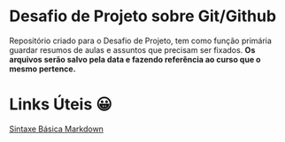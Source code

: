 # Desafio de Projeto sobre Git/Github 
Repositório criado para o Desafio de Projeto, tem como função primária guardar resumos de aulas e assuntos que precisam ser fixados.
**Os arquivos serão salvo pela data e fazendo referência ao curso que o mesmo pertence.**

# Links Úteis 😀
[Sintaxe Básica Markdown](https://www.markdownguide.org/basic-syntax/)

